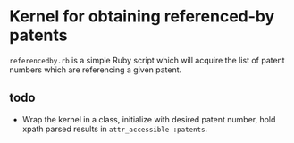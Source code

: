 # Kernel for obtaining referenced-by patents

`referencedby.rb` is a simple Ruby script which will acquire the list of
patent numbers which are referencing a given patent.

## todo

* Wrap the kernel in a class, initialize with desired patent number,
  hold xpath parsed results in `attr_accessible :patents`.

